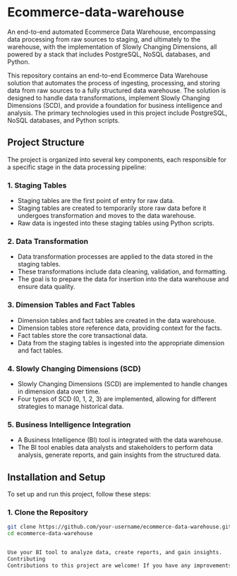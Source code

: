 # Ecommerce-data-warehouse
An end-to-end automated Ecommerce Data Warehouse, encompassing data processing from raw sources to staging, and ultimately to the warehouse, with the implementation of Slowly Changing Dimensions, all powered by a stack that includes PostgreSQL, NoSQL databases, and Python.

This repository contains an end-to-end Ecommerce Data Warehouse solution that automates the process of ingesting, processing, and storing data from raw sources to a fully structured data warehouse. The solution is designed to handle data transformations, implement Slowly Changing Dimensions (SCD), and provide a foundation for business intelligence and analysis. The primary technologies used in this project include PostgreSQL, NoSQL databases, and Python scripts.

## Project Structure

The project is organized into several key components, each responsible for a specific stage in the data processing pipeline:

### 1. Staging Tables

- Staging tables are the first point of entry for raw data.
- Staging tables are created to temporarily store raw data before it undergoes transformation and moves to the data warehouse.
- Raw data is ingested into these staging tables using Python scripts.

### 2. Data Transformation

- Data transformation processes are applied to the data stored in the staging tables.
- These transformations include data cleaning, validation, and formatting.
- The goal is to prepare the data for insertion into the data warehouse and ensure data quality.

### 3. Dimension Tables and Fact Tables

- Dimension tables and fact tables are created in the data warehouse.
- Dimension tables store reference data, providing context for the facts.
- Fact tables store the core transactional data.
- Data from the staging tables is ingested into the appropriate dimension and fact tables.

### 4. Slowly Changing Dimensions (SCD)

- Slowly Changing Dimensions (SCD) are implemented to handle changes in dimension data over time.
- Four types of SCD (0, 1, 2, 3) are implemented, allowing for different strategies to manage historical data.

### 5. Business Intelligence Integration

- A Business Intelligence (BI) tool is integrated with the data warehouse.
- The BI tool enables data analysts and stakeholders to perform data analysis, generate reports, and gain insights from the structured data.

## Installation and Setup

To set up and run this project, follow these steps:

### 1. Clone the Repository

```bash
git clone https://github.com/your-username/ecommerce-data-warehouse.git
cd ecommerce-data-warehouse


Use your BI tool to analyze data, create reports, and gain insights.
Contributing
Contributions to this project are welcome! If you have any improvements or new features to propose, please open an issue or create a pull request.

